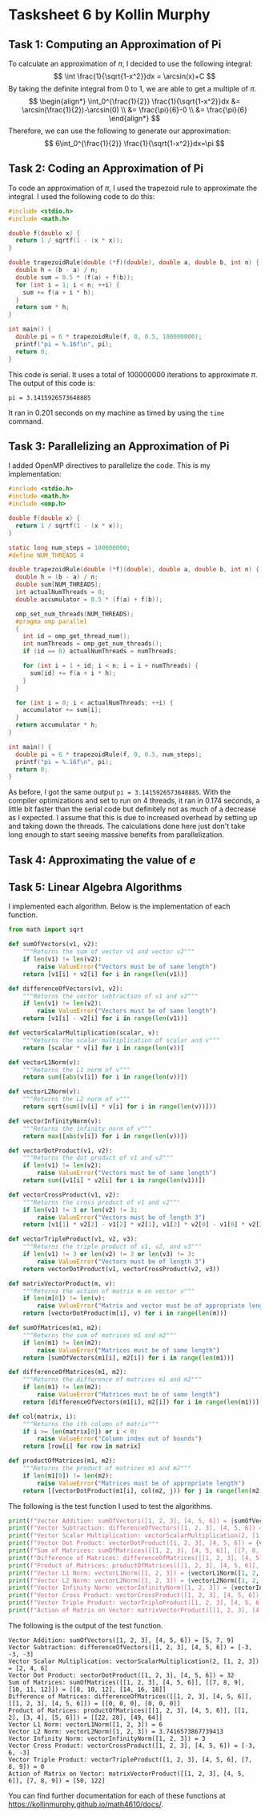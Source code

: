 # Tasksheet 6 by Kollin Murphy

## Task 1: Computing an Approximation of Pi

To calculate an approximation of $\pi$, I decided to use the following integral:
$$
\int \frac{1}{\sqrt{1-x^2}}dx = \arcsin(x)+C
$$
 By taking the definite integral from $0$ to $1$, we are able to get a multiple of $\pi$.
$$
\begin{align*}
\int_0^{\frac{1}{2}} \frac{1}{\sqrt{1-x^2}}dx &= \arcsin(\frac{1}{2})-\arcsin(0) \\
&= \frac{\pi}{6}-0 \\
&= \frac{\pi}{6}
\end{align*}
$$
Therefore, we can use the following to generate our approximation:
$$
6\int_0^{\frac{1}{2}} \frac{1}{\sqrt{1-x^2}}dx=\pi
$$

## Task 2: Coding an Approximation of Pi

To code an approximation of $\pi$, I used the trapezoid rule to approximate the integral. I used the following code to do this:

```c
#include <stdio.h>
#include <math.h>

double f(double x) {
  return 1 / sqrtf(1 - (x * x));
}

double trapezoidRule(double (*f)(double), double a, double b, int n) {
  double h = (b - a) / n;
  double sum = 0.5 * (f(a) + f(b));
  for (int i = 1; i < n; ++i) {
    sum += f(a + i * h);
  }
  return sum * h;
}

int main() {
  double pi = 6 * trapezoidRule(f, 0, 0.5, 100000000);
  printf("pi = %.16f\n", pi);
  return 0;
}
```

This code is serial. It uses a total of $100000000$ iterations to approximate $\pi$. The output of this code is:

```
pi = 3.1415926573648885
```

It ran in $0.201$ seconds on my machine as timed by using the `time` command.

## Task 3: Parallelizing an Approximation of Pi

I added OpenMP directives to parallelize the code. This is my implementation:

```c
#include <stdio.h>
#include <math.h>
#include <omp.h>

double f(double x) {
  return 1 / sqrtf(1 - (x * x));
}

static long num_steps = 100000000;
#define NUM_THREADS 4

double trapezoidRule(double (*f)(double), double a, double b, int n) {
  double h = (b - a) / n;
  double sum[NUM_THREADS];
  int actualNumThreads = 0;
  double accumulator = 0.5 * (f(a) + f(b));

  omp_set_num_threads(NUM_THREADS);
  #pragma omp parallel
  {
    int id = omp_get_thread_num();
    int numThreads = omp_get_num_threads();
    if (id == 0) actualNumThreads = numThreads;

    for (int i = 1 + id; i < n; i = i + numThreads) {
      sum[id] += f(a + i * h);
    }
  }

  for (int i = 0; i < actualNumThreads; ++i) {
    accumulator += sum[i];
  }
  return accumulator * h;
}

int main() {
  double pi = 6 * trapezoidRule(f, 0, 0.5, num_steps);
  printf("pi = %.16f\n", pi);
  return 0;
}
```

As before, I got the same output `pi = 3.1415926573648885`. With the compiler optimizations and set to run on 4 threads, it ran in $0.174$ seconds, a little bit faster than the serial code but definitely not as much of a decrease as I expected. I assume that this is due to increased overhead by setting up and taking down the threads. The calculations done here just don't take long enough to start seeing massive benefits from parallelization.

## Task 4: Approximating the value of $e$



## Task 5: Linear Algebra Algorithms

I implemented each algorithm. Below is the implementation of each function.

```python
from math import sqrt

def sumOfVectors(v1, v2):
    """Returns the sum of vector v1 and vector v2"""
    if len(v1) != len(v2):
        raise ValueError("Vectors must be of same length")
    return [v1[i] + v2[i] for i in range(len(v1))]

def differenceOfVectors(v1, v2):
    """Returns the vector subtraction of v1 and v2"""
    if len(v1) != len(v2):
        raise ValueError("Vectors must be of same length")
    return [v1[i] - v2[i] for i in range(len(v1))]

def vectorScalarMultiplication(scalar, v):
    """Returns the scalar multiplication of scalar and v"""
    return [scalar * v[i] for i in range(len(v))]

def vectorL1Norm(v):
    """Returns the L1 norm of v"""
    return sum([abs(v[i]) for i in range(len(v))])

def vectorL2Norm(v):
    """Returns the L2 norm of v"""
    return sqrt(sum([v[i] * v[i] for i in range(len(v))]))

def vectorInfinityNorm(v):
    """Returns the infinity norm of v"""
    return max([abs(v[i]) for i in range(len(v))])

def vectorDotProduct(v1, v2):
    """Returns the dot product of v1 and v2"""
    if len(v1) != len(v2):
        raise ValueError("Vectors must be of same length")
    return sum([v1[i] * v2[i] for i in range(len(v1))])

def vectorCrossProduct(v1, v2):
    """Returns the cross product of v1 and v2"""
    if len(v1) != 3 or len(v2) != 3:
        raise ValueError("Vectors must be of length 3")
    return [v1[1] * v2[2] - v1[2] * v2[1], v1[2] * v2[0] - v1[0] * v2[2], v1[0] * v2[1] - v1[1] * v2[0]]

def vectorTripleProduct(v1, v2, v3):
    """Returns the triple product of v1, v2, and v3"""
    if len(v1) != 3 or len(v2) != 3 or len(v3) != 3:
        raise ValueError("Vectors must be of length 3")
    return vectorDotProduct(v1, vectorCrossProduct(v2, v3))

def matrixVectorProduct(m, v):
    """Returns the action of matrix m on vector v"""
    if len(m[0]) != len(v):
        raise ValueError("Matrix and vector must be of appropriate length")
    return [vectorDotProduct(m[i], v) for i in range(len(m))]

def sumOfMatrices(m1, m2):
    """Returns the sum of matrices m1 and m2"""
    if len(m1) != len(m2):
        raise ValueError("Matrices must be of same length")
    return [sumOfVectors(m1[i], m2[i]) for i in range(len(m1))]

def differenceOfMatrices(m1, m2):
    """Returns the difference of matrices m1 and m2"""
    if len(m1) != len(m2):
        raise ValueError("Matrices must be of same length")
    return [differenceOfVectors(m1[i], m2[i]) for i in range(len(m1))]

def col(matrix, i):
    """Returns the ith column of matrix"""
    if i >= len(matrix[0]) or i < 0:
        raise ValueError("Column index out of bounds")
    return [row[i] for row in matrix]

def productOfMatrices(m1, m2):
    """Returns the product of matrices m1 and m2"""
    if len(m1[0]) != len(m2):
        raise ValueError("Matrices must be of appropriate length")
    return [[vectorDotProduct(m1[i], col(m2, j)) for j in range(len(m2[0]))] for i in range(len(m1))]
```

The following is the test function I used to test the algorithms.

```python
print(f"Vector Addition: sumOfVectors([1, 2, 3], [4, 5, 6]) = {sumOfVectors([1, 2, 3], [4, 5, 6])}")
print(f"Vector Subtraction: differenceOfVectors([1, 2, 3], [4, 5, 6]) = {differenceOfVectors([1, 2, 3], [4, 5, 6])}")
print(f"Vector Scalar Multiplication: vectorScalarMultiplication(2, [1, 2, 3]) = {vectorScalarMultiplication(2, [1, 2, 3])}")
print(f"Vector Dot Product: vectorDotProduct([1, 2, 3], [4, 5, 6]) = {vectorDotProduct([1, 2, 3], [4, 5, 6])}")
print(f"Sum of Matrices: sumOfMatrices([[1, 2, 3], [4, 5, 6]], [[7, 8, 9], [10, 11, 12]]) = {sumOfMatrices([[1, 2, 3], [4, 5, 6]], [[7, 8, 9], [10, 11, 12]])}")
print(f"Difference of Matrices: differenceOfMatrices([[1, 2, 3], [4, 5, 6]], [[1, 2, 3], [4, 5, 6]]) = {differenceOfMatrices([[1, 2, 3], [4, 5, 6]], [[1, 2, 3], [4, 5, 6]])}")
print(f"Product of Matrices: productOfMatrices([[1, 2, 3], [4, 5, 6]], [[1, 2], [3, 4], [5, 6]]) = {productOfMatrices([[1, 2, 3], [4, 5, 6]], [[1, 2], [3, 4], [5, 6]])}")
print(f"Vector L1 Norm: vectorL1Norm([1, 2, 3]) = {vectorL1Norm([1, 2, 3])}")
print(f"Vector L2 Norm: vectorL2Norm([1, 2, 3]) = {vectorL2Norm([1, 2, 3])}")
print(f"Vector Infinity Norm: vectorInfinityNorm([1, 2, 3]) = {vectorInfinityNorm([1, 2, 3])}")
print(f"Vector Cross Product: vectorCrossProduct([1, 2, 3], [4, 5, 6]) = {vectorCrossProduct([1, 2, 3], [4, 5, 6])}")
print(f"Vector Triple Product: vectorTripleProduct([1, 2, 3], [4, 5, 6], [7, 8, 9]) = {vectorTripleProduct([1, 2, 3], [4, 5, 6], [7, 8, 9])}")
print(f"Action of Matrix on Vector: matrixVectorProduct([[1, 2, 3], [4, 5, 6]], [7, 8, 9]) = {matrixVectorProduct([[1, 2, 3], [4, 5, 6]], [7, 8, 9])}")
```

The following is the output of the test function.

```
Vector Addition: sumOfVectors([1, 2, 3], [4, 5, 6]) = [5, 7, 9]
Vector Subtraction: differenceOfVectors([1, 2, 3], [4, 5, 6]) = [-3, -3, -3]
Vector Scalar Multiplication: vectorScalarMultiplication(2, [1, 2, 3]) = [2, 4, 6]
Vector Dot Product: vectorDotProduct([1, 2, 3], [4, 5, 6]) = 32
Sum of Matrices: sumOfMatrices([[1, 2, 3], [4, 5, 6]], [[7, 8, 9], [10, 11, 12]]) = [[8, 10, 12], [14, 16, 18]]
Difference of Matrices: differenceOfMatrices([[1, 2, 3], [4, 5, 6]], [[1, 2, 3], [4, 5, 6]]) = [[0, 0, 0], [0, 0, 0]]
Product of Matrices: productOfMatrices([[1, 2, 3], [4, 5, 6]], [[1, 2], [3, 4], [5, 6]]) = [[22, 28], [49, 64]]
Vector L1 Norm: vectorL1Norm([1, 2, 3]) = 6
Vector L2 Norm: vectorL2Norm([1, 2, 3]) = 3.7416573867739413
Vector Infinity Norm: vectorInfinityNorm([1, 2, 3]) = 3
Vector Cross Product: vectorCrossProduct([1, 2, 3], [4, 5, 6]) = [-3, 6, -3]
Vector Triple Product: vectorTripleProduct([1, 2, 3], [4, 5, 6], [7, 8, 9]) = 0
Action of Matrix on Vector: matrixVectorProduct([[1, 2, 3], [4, 5, 6]], [7, 8, 9]) = [50, 122]
```

You can find further documentation for each of these functions at https://kollinmurphy.github.io/math4610/docs/.
